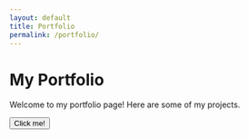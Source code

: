 ```yaml
---
layout: default
title: Portfolio
permalink: /portfolio/
---
```


# My Portfolio
Welcome to my portfolio page! Here are some of my projects.

<button onclick="alert('Hello!')">Click me!</button>
